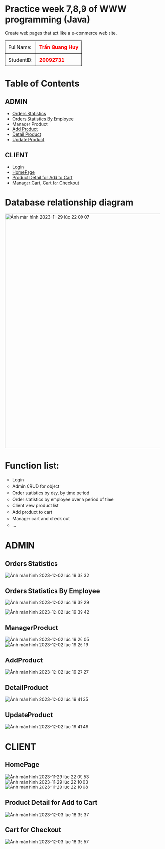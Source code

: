 # Practice week 7,8,9 of WWW programming (Java) 
Create web pages that act like a e-commerce web site.
    <table style="border-collapse: collapse;">
        <tr>
            <td style="border: 1px solid black;padding: 10px;">FullName: </td>
            <td style="border: 1px solid black;padding: 10px;font-weight: bold; color: red;">Trần Quang Huy</td>
        </tr>
        <tr>
            <td style="border: 1px solid black; padding: 10px;">StudentID: </td>
            <td style="border: 1px solid black;padding: 10px; font-weight: bold; color: red;">20092731</td>
        </tr>
    </table>
# Table of Contents
## ADMIN
- [Orders Statistics](#orders-statistics)
- [Orders Statistics By Employee](#orders-statistics-by-employee)
- [Manager Product](#managerproduct)
- [Add Product](#addproduct)
- [Detail Product](#detailproduct)
- [Update Product](#updateproduct)

## CLIENT
- [Login](#)
- [HomePage](#homepage)
- [Product Detail for Add to Cart](#product-detail-for-add-to-cart)
- [Manager Cart, Cart for Checkout](#cart-for-checkout)

# Database relationship diagram
<img width="763" alt="Ảnh màn hình 2023-11-29 lúc 22 09 07" src="https://github.com/tranquanghuy-09/WWW-JAVA-Week7/assets/107989088/0912b46c-0729-4700-bb54-78f154e0ca40">


# Function list:
<ul style="list-style-type:circle; text-align: justify; line-height: 1.5;">
        <li>Login</li>
        <li>Admin CRUD for object</li>
        <li>Order statistics by day, by time period</li>
        <li>Order statistics by employee over a period of time</li>
        <li>Client view product list</li>
        <li>Add product to cart</li>
        <li>Manager cart and check out</li>
        <li>...</li>
    </ul>

# ADMIN
## Orders Statistics
![Ảnh màn hình 2023-12-02 lúc 19 38 32](https://github.com/tranquanghuy-09/WWW-JAVA-Week7/assets/107989088/b792ea63-6788-4703-be97-1f0ed3d68840)

## Orders Statistics By Employee
![Ảnh màn hình 2023-12-02 lúc 19 39 29](https://github.com/tranquanghuy-09/WWW-JAVA-Week7/assets/107989088/a84f24dd-7af7-4e93-a23f-9a3bbca588a0)

![Ảnh màn hình 2023-12-02 lúc 19 39 42](https://github.com/tranquanghuy-09/WWW-JAVA-Week7/assets/107989088/960a6427-a535-496a-ab47-17cf34413e8f)


## ManagerProduct
![Ảnh màn hình 2023-12-02 lúc 19 26 05](https://github.com/tranquanghuy-09/WWW-JAVA-Week7/assets/107989088/49453d26-73ec-4c8f-bac1-70dc953e47aa)
![Ảnh màn hình 2023-12-02 lúc 19 26 19](https://github.com/tranquanghuy-09/WWW-JAVA-Week7/assets/107989088/2a0258ce-7947-4c6c-84f1-c1968b8fc522)

## AddProduct
![Ảnh màn hình 2023-12-02 lúc 19 27 27](https://github.com/tranquanghuy-09/WWW-JAVA-Week7/assets/107989088/243f6197-768c-4937-bb00-388d1376e46f)
## DetailProduct
![Ảnh màn hình 2023-12-02 lúc 19 41 35](https://github.com/tranquanghuy-09/WWW-JAVA-Week7/assets/107989088/328c3d56-b096-4eb3-b2a1-95e26521b2cb)
## UpdateProduct
![Ảnh màn hình 2023-12-02 lúc 19 41 49](https://github.com/tranquanghuy-09/WWW-JAVA-Week7/assets/107989088/8c139207-f9fa-4910-af03-0c343a1a8c36)

# CLIENT
## HomePage
![Ảnh màn hình 2023-11-29 lúc 22 09 53](https://github.com/tranquanghuy-09/WWW-JAVA-Week7/assets/107989088/a3168e5b-af8e-4905-9cba-a07a95e7aa39)
![Ảnh màn hình 2023-11-29 lúc 22 10 03](https://github.com/tranquanghuy-09/WWW-JAVA-Week7/assets/107989088/6764fecb-b4e5-40d8-933c-065e5110c3b2)
![Ảnh màn hình 2023-11-29 lúc 22 10 08](https://github.com/tranquanghuy-09/WWW-JAVA-Week7/assets/107989088/d474ca3b-59c6-4880-b18d-36bb2906ceaa)

## Product Detail for Add to Cart
![Ảnh màn hình 2023-12-03 lúc 18 35 37](https://github.com/tranquanghuy-09/WWW-JAVA-Week7-8-9/assets/107989088/6dbe1a93-a936-4965-9af6-731d98e847c1)

## Cart for Checkout
![Ảnh màn hình 2023-12-03 lúc 18 35 57](https://github.com/tranquanghuy-09/WWW-JAVA-Week7-8-9/assets/107989088/06436ba1-d8fb-4b83-b8a3-70dbecb0626c)


